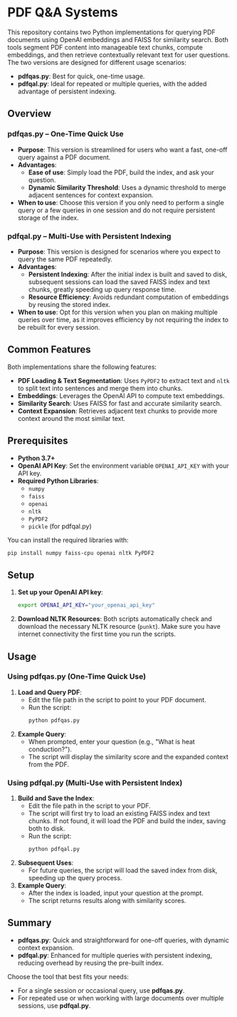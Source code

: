 # PDF Q&A Systems

This repository contains two Python implementations for querying PDF documents using OpenAI embeddings and FAISS for similarity search. Both tools segment PDF content into manageable text chunks, compute embeddings, and then retrieve contextually relevant text for user questions. The two versions are designed for different usage scenarios:

- **pdfqas.py**: Best for quick, one-time usage.
- **pdfqal.py**: Ideal for repeated or multiple queries, with the added advantage of persistent indexing.

## Overview

### pdfqas.py – One-Time Quick Use
- **Purpose**: This version is streamlined for users who want a fast, one-off query against a PDF document.
- **Advantages**:
  - **Ease of use**: Simply load the PDF, build the index, and ask your question.
  - **Dynamic Similarity Threshold**: Uses a dynamic threshold to merge adjacent sentences for context expansion.
- **When to use**: Choose this version if you only need to perform a single query or a few queries in one session and do not require persistent storage of the index.

### pdfqal.py – Multi-Use with Persistent Indexing
- **Purpose**: This version is designed for scenarios where you expect to query the same PDF repeatedly.
- **Advantages**:
  - **Persistent Indexing**: After the initial index is built and saved to disk, subsequent sessions can load the saved FAISS index and text chunks, greatly speeding up query response time.
  - **Resource Efficiency**: Avoids redundant computation of embeddings by reusing the stored index.
- **When to use**: Opt for this version when you plan on making multiple queries over time, as it improves efficiency by not requiring the index to be rebuilt for every session.

## Common Features

Both implementations share the following features:
- **PDF Loading & Text Segmentation**: Uses `PyPDF2` to extract text and `nltk` to split text into sentences and merge them into chunks.
- **Embeddings**: Leverages the OpenAI API to compute text embeddings.
- **Similarity Search**: Uses FAISS for fast and accurate similarity search.
- **Context Expansion**: Retrieves adjacent text chunks to provide more context around the most similar text.

## Prerequisites

- **Python 3.7+**
- **OpenAI API Key**: Set the environment variable `OPENAI_API_KEY` with your API key.
- **Required Python Libraries**:
  - `numpy`
  - `faiss`
  - `openai`
  - `nltk`
  - `PyPDF2`
  - `pickle` (for pdfqal.py)

You can install the required libraries with:
```bash
pip install numpy faiss-cpu openai nltk PyPDF2
```

## Setup

1. **Set up your OpenAI API key**:
   ```bash
   export OPENAI_API_KEY="your_openai_api_key"
   ```

2. **Download NLTK Resources**:
   Both scripts automatically check and download the necessary NLTK resource (`punkt`). Make sure you have internet connectivity the first time you run the scripts.

## Usage

### Using pdfqas.py (One-Time Quick Use)
1. **Load and Query PDF**:
   - Edit the file path in the script to point to your PDF document.
   - Run the script:
     ```bash
     python pdfqas.py
     ```
2. **Example Query**:
   - When prompted, enter your question (e.g., "What is heat conduction?").
   - The script will display the similarity score and the expanded context from the PDF.

### Using pdfqal.py (Multi-Use with Persistent Index)
1. **Build and Save the Index**:
   - Edit the file path in the script to your PDF.
   - The script will first try to load an existing FAISS index and text chunks. If not found, it will load the PDF and build the index, saving both to disk.
   - Run the script:
     ```bash
     python pdfqal.py
     ```
2. **Subsequent Uses**:
   - For future queries, the script will load the saved index from disk, speeding up the query process.
3. **Example Query**:
   - After the index is loaded, input your question at the prompt.
   - The script returns results along with similarity scores.

## Summary

- **pdfqas.py**: Quick and straightforward for one-off queries, with dynamic context expansion.
- **pdfqal.py**: Enhanced for multiple queries with persistent indexing, reducing overhead by reusing the pre-built index.

Choose the tool that best fits your needs:
- For a single session or occasional query, use **pdfqas.py**.
- For repeated use or when working with large documents over multiple sessions, use **pdfqal.py**.

